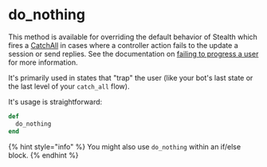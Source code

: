 # do\_nothing

This method is available for overriding the default behavior of Stealth which fires a [CatchAll](../catch-alls.md) in cases where a controller action fails to the update a session or send replies. See the documentation on [failing to progress a user](../controller-overview.md#failing-to-progress-a-user) for more information.

It's primarily used in states that "trap" the user (like your bot's last state or the last level of your `catch_all` flow).

It's usage is straightforward:

```ruby
def  
  do_nothing
end
```

{% hint style="info" %}
You might also use `do_nothing` within an if/else block.
{% endhint %}

